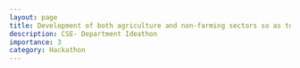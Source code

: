 ```yaml
---
layout: page
title: Development of both agriculture and non-farming sectors so as to provide gainful assistance
description: CSE- Department Ideathon
importance: 3
category: Hackathon
---
```

